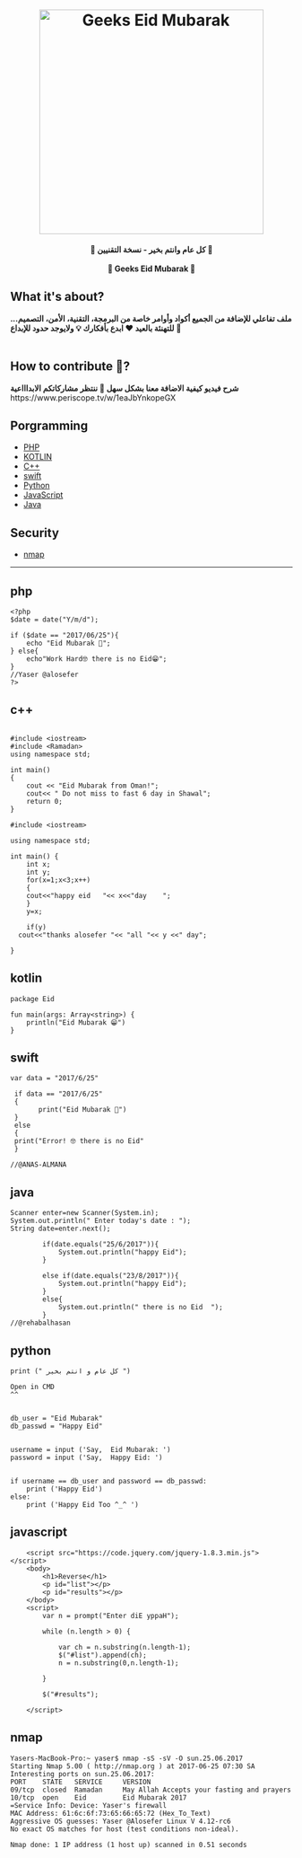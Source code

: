 <h1 align="center">
	<img width="400" src="https://raw.github.com/alosefer/Eid/master/Geeks_Eid.png" alt="Geeks Eid Mubarak">
	<br>
</h1>

<p align="center">
	<b>🎉 كل عام وانتم بخير - نسخة التقنيين 🎉 </b>
		<br><br>
	<b>🎊 Geeks Eid Mubarak 🎊</b>
</p>



## What it's about?
<b>
ملف تفاعلي للإضافة من الجميع أكواد وأوامر خاصة من البرمجة، التقنية، الأمن، التصميم... للتهنئة بالعيد ♥ ابدع بأفكارك 💡 ولايوجد حدود للإبداع 🙏
</b>
<br> <br>

## How to contribute 🤔?
<b>
شرح فيديو كيفية الاضافة معنا بشكل سهل 👋 ننتظر مشاركاتكم الابداااعية
</b><br>
https://www.periscope.tv/w/1eaJbYnkopeGX


## Porgramming

- [PHP](#php)
- [KOTLIN](#kotlin)
- [C++](#c++)
- [swift](#swift)
- [Python](#python)
- [JavaScript](#javascript)
- [Java](#java)



## Security
- [nmap](#nmap)

---

## php
```
<?php
$date = date("Y/m/d");

if ($date == "2017/06/25"){
	echo "Eid Mubarak 🎊";
} else{ 
	echo"Work Hard🤓 there is no Eid😁";
}
//Yaser @alosefer
?>
```

## c++
```

#include <iostream>
#include <Ramadan>
using namespace std;

int main() 
{
    cout << "Eid Mubarak from Oman!";
    cout<< " Do not miss to fast 6 day in Shawal"; 
    return 0;
}

```
```
#include <iostream>

using namespace std;

int main() {
	int x;
	int y;
	for(x=1;x<3;x++)
	{
	cout<<"happy eid   "<< x<<"day    ";
	}
	y=x;
	
	if(y)
  cout<<"thanks alosefer "<< "all "<< y <<" day";	
	
}
```

## kotlin
```
package Eid

fun main(args: Array<string>) {
	println("Eid Mubarak 😁")
}
```

## swift
```
var data = "2017/6/25"
 
 if data == "2017/6/25"
 {
       print("Eid Mubarak 🎉")  
 }
 else
 {
 print("Error! 🤓 there is no Eid"
 }

//@ANAS-ALMANA

```

## java
```
Scanner enter=new Scanner(System.in);
System.out.println(" Enter today's date : ");
String date=enter.next();
		
		if(date.equals("25/6/2017")){
			System.out.println("happy Eid");
		}
		
		else if(date.equals("23/8/2017")){
			System.out.println("happy Eid");
		}
		else{
			System.out.println(" there is no Eid  ");
		}
//@rehabalhasan
```

## python
```
print (" كل عام و انتم بخير ")
```
```
Open in CMD 
^^


db_user = "Eid Mubarak"
db_passwd = "Happy Eid"


username = input ('Say,  Eid Mubarak: ')
password = input ('Say,  Happy Eid: ')


if username == db_user and password == db_passwd:
    print ('Happy Eid')
else:
    print ('Happy Eid Too ^_^ ')
```


## javascript
```
    <script src="https://code.jquery.com/jquery-1.8.3.min.js"></script>
    <body>
        <h1>Reverse</h1>
        <p id="list"></p>
        <p id="results"></p>
    </body>
    <script>
        var n = prompt("Enter diE yppaH");
       
        while (n.length > 0) {
            
            var ch = n.substring(n.length-1);
            $("#list").append(ch);
            n = n.substring(0,n.length-1);
            
        }
        
        $("#results");
        
    </script>
```


## nmap
```
Yasers-MacBook-Pro:~ yaser$ nmap -sS -sV -O sun.25.06.2017
Starting Nmap 5.00 ( http://nmap.org ) at 2017-06-25 07:30 SA
Interesting ports on sun.25.06.2017:
PORT    STATE   SERVICE     VERSION
09/tcp  closed  Ramadan     May Allah Accepts your fasting and prayers
10/tcp  open    Eid         Eid Mubarak 2017
=Service Info: Device: Yaser's firewall
MAC Address: 61:6c:6f:73:65:66:65:72 (Hex_To_Text)
Aggressive OS guesses: Yaser @Alosefer Linux V 4.12-rc6
No exact OS matches for host (test conditions non-ideal).

Nmap done: 1 IP address (1 host up) scanned in 0.51 seconds
```
